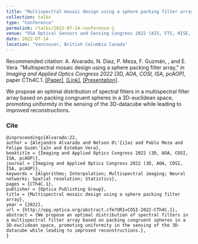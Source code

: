 ```yaml
---
title: "Multispectral mosaic design using a sphere packing filter array"
collection: talks
type: "Conference"
permalink: /talks/2022-07-14-conference-1
venue: "OSA Optical Sensors and Sensing Congress 2022 (AIS, FTS, HISE, SENSORS, ES), Vancouver, Canada, hybrid event"
date: 2022-07-14
location: "Vancouver, British Columbia Canada"
---
```

Recommended citation: A. Alvarado, N. Díaz, P. Meza, F. Guzmán, , and E. Vera. "Multispectral mosaic design using a sphere packing filter array," <i>in Imaging and Applied Optics Congress 2022 (3D, AOA, COSI, ISA, pcAOP),</i> paper CTh4C.1. [[Paper]](https://nelson10.github.io/files/Conference11.pdf), [[Link]](https://opg.optica.org/abstract.cfm?uri=COSI-2022-CTh4C.1), [[Presentation]](https://nelson10.github.io/files/Presentation_COSI_2022.pdf).

We propose an optimal distribution of spectral filters in a multispectral filter array  based on packing congruent spheres in a 3D-euclidean space, promoting uniformity in the sensing of the 3D-datacube while leading to improved reconstructions.

### Cite

```
@inproceedings{Alvarado:22,
author = {Alejandro Alvarado and Nelson D\'{i}az and Pablo Meza and Felipe Guzm\'{a}n and Esteban Vera},
booktitle = {Imaging and Applied Optics Congress 2022 (3D, AOA, COSI, ISA, pcAOP)},
journal = {Imaging and Applied Optics Congress 2022 (3D, AOA, COSI, ISA, pcAOP)},
keywords = {Algorithms; Interpolation; Multispectral imaging; Neural networks; Spatial resolution; Statistics},
pages = {CTh4C.1},
publisher = {Optica Publishing Group},
title = {Multispectral mosaic design using a sphere packing filter array},
year = {2022},
url = {http://opg.optica.org/abstract.cfm?URI=COSI-2022-CTh4C.1},
abstract = {We propose an optimal distribution of spectral filters in a multispectral filter array based on packing congruent spheres in a 3D-euclidean space, promoting uniformity in the sensing of the 3D-datacube while leading to improved reconstructions.},
}
```
